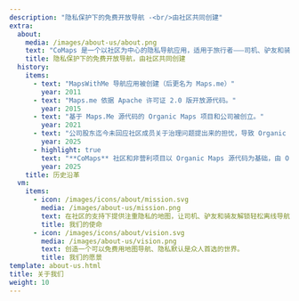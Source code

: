 ```yaml
---
description: "隐私保护下的免费开放导航 -<br/>由社区共同创建"
extra:
  about:
    media: /images/about-us/about.png
    text: "CoMaps 是一个以社区为中心的隐私导航应用，适用于旅行者⸺司机、驴友和骑友。本应用使用众包的 OpenStreetMap 数据，贡献者来自世界各地。本应用无法识别用户身份，也无法收集用户数据⸺在整个导航过程中，您的隐私都会受到双管齐下的保护。CoMaps 功能无需网络连接即可运行，以便在没有移动网络的城市或偏远地区进行离线导航。CoMaps 是一个优先考虑社区发展的开源项目。"
    title: 隐私保护下的免费开放导航，由社区共同创建
  history:
    items:
      - text: "MapsWithMe 导航应用被创建（后更名为 Maps.me）"
        year: 2011
      - text: "Maps.me 依据 Apache 许可证 2.0 版开放源代码。"
        year: 2015
      - text: "基于 Maps.Me 源代码的 Organic Maps 项目和公司被创立。"
        year: 2021
      - text: "公司股东迄今未回应社区成员关于治理问题提出来的担忧，导致 Organic Maps 的发展停滞数月之久。"
        year: 2025
      - highlight: true
        text: "**CoMaps** 社区和非营利项目以 Organic Maps 源代码为基础，由 Organic Maps 昔日的贡献者所创建。"
        year: 2025
    title: 历史沿革
  vm:
    items:
      - icon: /images/icons/about/mission.svg
        media: /images/about-us/mission.png
        text: 在社区的支持下提供注重隐私的地图，让司机、驴友和骑友解锁轻松离线导航的自由。
        title: 我们的使命
      - icon: /images/icons/about/vision.svg
        media: /images/about-us/vision.png
        text: 创造一个可以免费用地图导航、隐私默认是众人首选的世界。
        title: 我们的愿景
template: about-us.html
title: 关于我们
weight: 10
---
```

